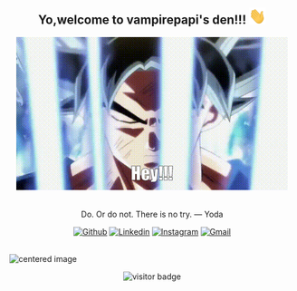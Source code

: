 <div align="center">
<h2> Yo,welcome to vampirepapi's den!!! <img src="https://github.com/vampirepapi/vampirepapi/blob/main/assets/Hi.gif" width="30px"> </h2>
  <span title="Don't Bother Him">
  <img src="https://github.com/vampirepapi/vampirepapi/blob/main/assets/github.gif">
  </span>
  <p align="center">
  <br>
  <text>Do. Or do not. There is no try. — Yoda</text>
  </p>

<!--
[![Github](https://img.shields.io/badge/-Github-000?style=flat&logo=Github&logoColor=white)](https://github.com/vampirepapi/)
[![Linkedin](https://img.shields.io/badge/-LinkedIn-blue?style=flat&logo=Linkedin&logoColor=white)](https://www.linkedin.com/in/vampirepapi/)
[![Instagram](https://img.shields.io/badge/-Instagram-c13584?style=flat&labelColor=c13584&logo=instagram&logoColor=white)](https://www.instagram.com/vampire_papi/)
[![Gmail](https://img.shields.io/badge/-Gmail-c14438?style=flat&logo=Gmail&logoColor=white)](mailto:shubhamsourabh8@gmail.com)
-->
 
[![Github](https://img.shields.io/badge/github-%2324292e.svg?&style=for-the-badge&logo=github&logoColor=green)](https://github.com/vampirepapi/)
[![Linkedin](https://img.shields.io/badge/linkedin-%231E77B5.svg?&style=for-the-badge&logo=linkedin&logoColor=red)](https://www.linkedin.com/in/vampirepapi/)
[![Instagram](https://img.shields.io/badge/instagram-%23000000.svg?&style=for-the-badge&logo=instagram&logoColor=blue)](https://www.instagram.com/vampire_papi/)
[![Gmail](https://img.shields.io/badge/Gmail-D14836?style=for-the-badge&logo=gmail&logoColor=cyan)](mailto:shubhamsourabh8@gmail.com)

</div>

<!--
**vampirepapi/vampirepapi** is a ✨ _special_ ✨ repository because its `README.md` (this file) appears on your GitHub profile.

Here are some ideas to get you started:

- 🔭 I’m currently working on ...
- 🌱 I’m currently learning ...
- 👯 I’m looking to collaborate on ...
- 🤔 I’m looking for help with ...
- 💬 Ask me about ...
- 📫 How to reach me: ...
- 😄 Pronouns: ...
- ⚡ Fun fact: ...
-->
  <br>
  <img alt="centered image" height="85" src="https://bestanimations.com/media/india/659801420india-flag-waving-animated-gif-11.gif"/>
  </p>
<p  align="center">
  <img src="https://visitor-badge.glitch.me/badge?page_id=vampirepapi.vampirepapi" alt="visitor badge"/>
</p>
